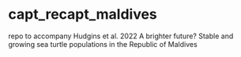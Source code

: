 # capt_recapt_maldives
 repo to accompany Hudgins et al. 2022 A brighter future? Stable and growing sea turtle populations in the Republic of Maldives
